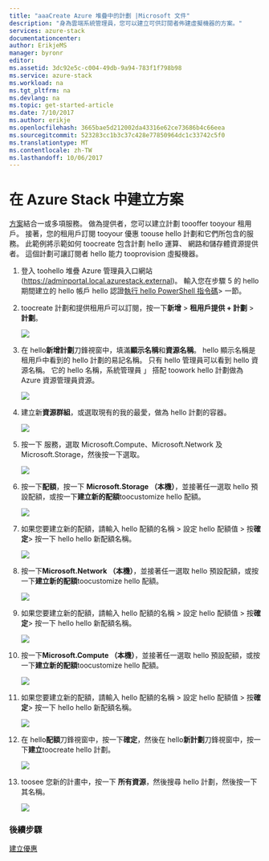 ```yaml
---
title: "aaaCreate Azure 堆疊中的計劃 |Microsoft 文件"
description: "身為雲端系統管理員，您可以建立可供訂閱者佈建虛擬機器的方案。"
services: azure-stack
documentationcenter: 
author: ErikjeMS
manager: byronr
editor: 
ms.assetid: 3dc92e5c-c004-49db-9a94-783f1f798b98
ms.service: azure-stack
ms.workload: na
ms.tgt_pltfrm: na
ms.devlang: na
ms.topic: get-started-article
ms.date: 7/10/2017
ms.author: erikje
ms.openlocfilehash: 3665bae5d212002da43316e62ce73686b4c66eea
ms.sourcegitcommit: 523283cc1b3c37c428e77850964dc1c33742c5f0
ms.translationtype: MT
ms.contentlocale: zh-TW
ms.lasthandoff: 10/06/2017
---
```

# <a name="create-a-plan-in-azure-stack"></a>在 Azure Stack 中建立方案
[方案](azure-stack-key-features.md)結合一或多項服務。 做為提供者，您可以建立計劃 toooffer tooyour 租用戶。 接著，您的租用戶訂閱 tooyour 優惠 toouse hello 計劃和它們所包含的服務。 此範例將示範如何 toocreate 包含計劃 hello 運算、 網路和儲存體資源提供者。 這個計劃可讓訂閱者 hello 能力 tooprovision 虛擬機器。

1. 登入 toohello 堆疊 Azure 管理員入口網站 (https://adminportal.local.azurestack.external)。 輸入您在步驟 5 的 hello 期間建立的 hello 帳戶 hello 認證[執行 hello PowerShell 指令碼](azure-stack-run-powershell-script.md)> 一節。

2. toocreate 計劃和提供租用戶可以訂閱，按一下**新增** > **租用戶提供 + 計劃** > **計劃**。

   ![](media/azure-stack-create-plan/image01.png)
3. 在 hello**新增計劃**刀鋒視窗中，填滿**顯示名稱**和**資源名稱**。 hello 顯示名稱是租用戶中看到的 hello 計劃的易記名稱。 只有 hello 管理員可以看到 hello 資源名稱。 它的 hello 名稱，系統管理員 」 搭配 toowork hello 計劃做為 Azure 資源管理員資源。

   ![](media/azure-stack-create-plan/image02.png)
4. 建立新**資源群組**，或選取現有的我的最愛，做為 hello 計劃的容器。

   ![](media/azure-stack-create-plan/image02a.png)
5. 按一下 服務，選取 Microsoft.Compute、Microsoft.Network 及 Microsoft.Storage，然後按一下選取。

   ![](media/azure-stack-create-plan/image03.png)
6. 按一下**配額**，按一下  **Microsoft.Storage （本機）**，並接著任一選取 hello 預設配額，或按一下**建立新的配額**toocustomize hello 配額。

   ![](media/azure-stack-create-plan/image04.png)
7. 如果您要建立新的配額，請輸入 hello 配額的名稱 > 設定 hello 配額值 > 按**確定**> 按一下 hello hello 新配額名稱。

   ![](media/azure-stack-create-plan/image06.png)
8. 按一下**Microsoft.Network （本機）**，並接著任一選取 hello 預設配額，或按一下**建立新的配額**toocustomize hello 配額。

    ![](media/azure-stack-create-plan/image07.png)
9. 如果您要建立新的配額，請輸入 hello 配額的名稱 > 設定 hello 配額值 > 按**確定**> 按一下 hello hello 新配額名稱。

    ![](media/azure-stack-create-plan/image08.png)
10. 按一下**Microsoft.Compute （本機）**，並接著任一選取 hello 預設配額，或按一下**建立新的配額**toocustomize hello 配額。

    ![](media/azure-stack-create-plan/image09.png)
11. 如果您要建立新的配額，請輸入 hello 配額的名稱 > 設定 hello 配額值 > 按**確定**> 按一下 hello hello 新配額名稱。

    ![](media/azure-stack-create-plan/image10.png)
12. 在 hello**配額**刀鋒視窗中，按一下**確定**，然後在 hello**新計劃**刀鋒視窗中，按一下**建立**toocreate hello 計劃。

    ![](media/azure-stack-create-plan/image11.png)
13. toosee 您新的計畫中，按一下 **所有資源**，然後搜尋 hello 計劃，然後按一下其名稱。

    ![](media/azure-stack-create-plan/image12.png)

### <a name="next-steps"></a>後續步驟
[建立優惠](azure-stack-create-offer.md)

